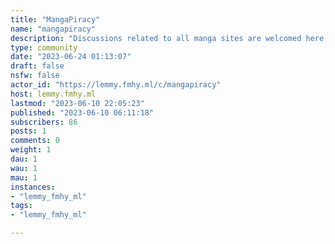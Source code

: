```yaml
---
title: "MangaPiracy" 
name: "mangapiracy"
description: "Discussions related to all manga sites are welcomed here, be it legal or unofficial."
type: community
date: "2023-06-24 01:13:07"
draft: false
nsfw: false
actor_id: "https://lemmy.fmhy.ml/c/mangapiracy"
host: lemmy.fmhy.ml
lastmod: "2023-06-10 22:05:23"
published: "2023-06-10 06:11:18"
subscribers: 86
posts: 1
comments: 0
weight: 1
dau: 1
wau: 1
mau: 1
instances:
- "lemmy_fmhy_ml"
tags: 
- "lemmy_fmhy_ml"

---
```

